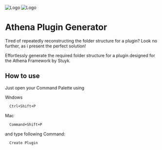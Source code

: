 ![Logo](https://i.imgur.com/UB52jfL.png#gh-light-mode-only)
![Logo](https://i.imgur.com/mt66jnn.png#gh-dark-mode-only)

# Athena Plugin Generator

Tired of repeatedly reconstructing the folder structure for a plugin? Look no further, as i present the perfect solution!

Effortlessly generate the required folder structure for a plugin designed for the Athena Framework by Stuyk.

## How to use

Just open your Command Palette using

Wndows

```bash
  Ctrl+Shift+P
```

Mac

```bash
  Command+Shift+P
```

and type following Command:

```bash
  Create Plugin
```
